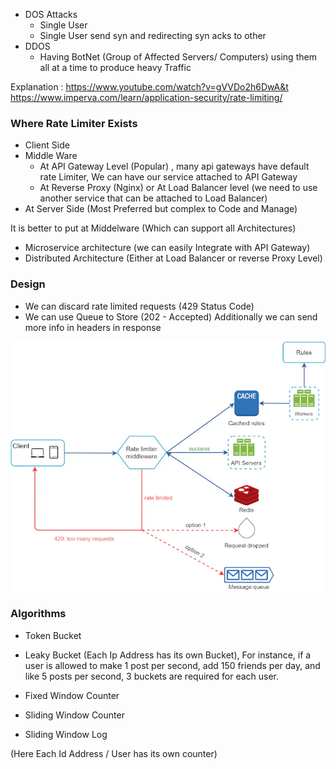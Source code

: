 
- DOS Attacks
    - Single User 
    - Single User send syn and redirecting syn acks to other
- DDOS
    - Having BotNet (Group of Affected Servers/ Computers) using them all at a time to produce heavy Traffic

Explanation : https://www.youtube.com/watch?v=gVVDo2h6DwA&t
https://www.imperva.com/learn/application-security/rate-limiting/

### Where Rate Limiter Exists

- Client Side
- Middle Ware
  - At API Gateway Level (Popular) , many api gateways have default rate Limiter, We can have our service attached to API Gateway
  - At Reverse Proxy (Nginx) or At Load Balancer level (we need to use another service that can be attached to Load Balancer)
- At Server Side (Most Preferred but complex to Code and Manage)

It is better to put at Middelware (Which can support all Architectures)
 - Microservice architecture (we can easily Integrate with API Gateway)
 - Distributed Architecture (Either at Load Balancer or reverse Proxy Level)

### Design

- We can discard rate limited requests (429 Status Code)
- We can use Queue to Store (202 - Accepted)
  Additionally we can send more info in headers in response

 ![alt text](Images/RateLimiter.png)
### Algorithms

- Token Bucket
- Leaky Bucket 
(Each Ip Address has its own Bucket), For instance, if a user is allowed to make 1 post per second, add 150 friends per day, and like 5 posts per second, 3 buckets are required for each user.


- Fixed Window Counter
- Sliding Window Counter
- Sliding Window Log

(Here Each Id Address / User has its own counter)